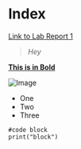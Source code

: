 # Index

[Link to Lab Report 1](lab1.md)

> *Hey*

[**This is in Bold**](https://ucsd-cse15l-w24.github.io/week1/index.html)

![Image](https://www.ivyscholars.com/wp-content/uploads/2022/03/ucsd_seal.png)

* One
* Two
* Three

```
#code block
print("block")
```
